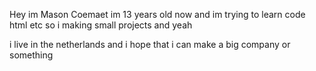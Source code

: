 Hey im Mason Coemaet im 13 years old now and im trying to learn code html etc so i making small projects and yeah 

i live in the netherlands and i hope that i can make a big company or something
